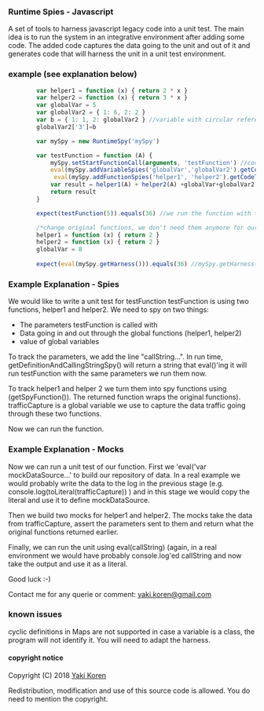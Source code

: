 
### Runtime Spies - Javascript
A set of tools to harness javascript legacy code into a unit test.
The main idea is to run the system in an integrative environment after adding some code. The added code captures the data going to the unit and out of it and generates code that will harness the unit in a unit test environment.

### example (see explanation below)

```js
        var helper1 = function (x) { return 2 * x }
        var helper2 = function (x) { return 3 * x }
        var globalVar = 5
        var globalVar2 = { 1: 6, 2: 2 }
        var b = { 1: 1, 2: globalVar2 } //variable with circular reference
        globalVar2['3']=b

        var mySpy = new RuntimeSpy('mySpy')

        var testFunction = function (A) {
            mySpy.setStartFunctionCall(arguments, 'testFunction') //code you add to spy
            eval(mySpy.addVariableSpies('globalVar','globalVar2').getCodeToEvalToSpyOnVariables()) //code to spy on global variables
             eval(mySpy.addFunctionSpies('helper1', 'helper2').getCodeToEvalToSpyOnFunctions()) // code to spy on global functions
            var result = helper1(A) + helper2(A) +globalVar+globalVar2['3']['2']['1']
            return result
        }

        expect(testFunction(5)).equals(36) //we run the function with the spies

        /*change original functions, we don't need them anymore for our test*/
        helper1 = function (x) { return 2 }
        helper2 = function (x) { return 2 }
        globalVar = 8
        
        expect(eval(mySpy.getHarness())).equals(36) //mySpy.getHarness() provides the harness (a text to be put in the unit test)
```

### Example Explanation - Spies

We would like to write a unit test for testFunction 
testFunction is using two functions, helper1 and helper2.
We need to spy on two things:
* The parameters testFunction is called with
* Data going in and out through the global functions (helper1, helper2)
* value of global variables

To track the parameters, we add the line "callString...". In run time, getDefinitionAndCallingStringSpy() will return a string that eval()'ing it will run testFunction with the same parameters we run them now.

To track helper1 and helper 2 we turn them into spy functions using (getSpyFunction()). The returned function wraps the original functions). trafficCapture is a global variable we use to capture the data traffic going through these two functions.

Now we can run the function.

### Example Explanation - Mocks

Now we can run a unit test of our function.
First we 'eval('var mockDataSource...' to build our repository of data. In a real example we would probably write the data to the log in the previous stage (e.g. console.log(toLiteral(trafficCapture))  ) and in this stage we would copy the literal and use it to define mockDataSource.

Then we build two mocks for helper1 and helper2. The mocks take the data from trafficCapture, assert the parameters sent to them and return what the original functions returned earlier.

Finally, we can run the unit using eval(callString) (again, in a real environment we would have probably console.log'ed callString and now take the output and use it as a literal.

Good luck :-)

Contact me for any querie or comment: yaki.koren@gmail.com

### known issues
cyclic definitions in Maps are not supported
in case a variable is a class, the program will not identify it. You will need to adapt the harness.






#### copyright notice

Copyright (C) 2018 [Yaki Koren](http://github.com/Yakik)
 
Redistribution, modification and use of this source code is allowed. You do need to mention the copyright.
